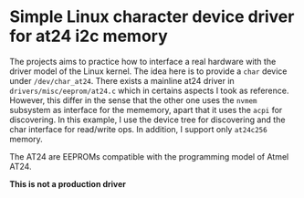 # Simple Linux character device driver for at24 i2c memory

The projects aims to practice how to interface a real hardware with the driver model of the Linux kernel. The idea here is to provide a `char` device under `/dev/char_at24`. There exists a mainline at24 driver in `drivers/misc/eeprom/at24.c` which in certains aspects I took as reference. However, this differ in the sense that the other one uses the `nvmem` subsystem as interface for the mememory, apart that it uses the `acpi` for discovering. In this example, I use the device tree for discovering and the char interface for read/write ops. In addition, I support only `at24c256` memory.

The AT24 are EEPROMs compatible with the programming model of Atmel AT24.

**This is not a production driver**
